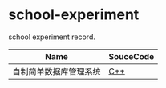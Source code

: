# school-experiment

school experiment record.

| Name | SouceCode                                    |
| ------------ | -------------------------------------------- |
| 自制简单数据库管理系统 | [C++](./My-DBMS) |